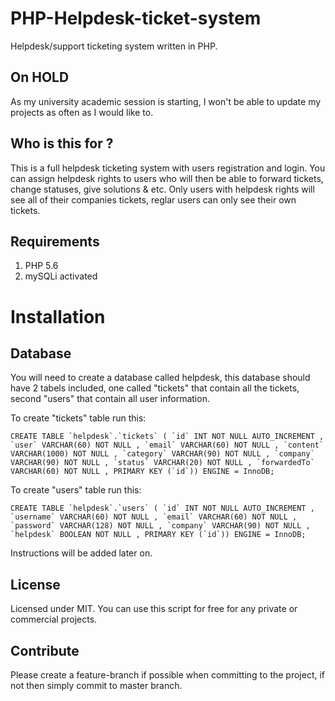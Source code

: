 # PHP-Helpdesk-ticket-system
Helpdesk/support ticketing system written in PHP.
## On HOLD
As my university academic session is starting, I won't be able to update my projects as often as I would like to.
## Who is this for ?
This is a full helpdesk ticketing system with users registration and login. You can assign helpdesk rights to users who will then be able to 
forward tickets, change statuses, give solutions & etc. Only users with helpdesk rights will see all of their companies tickets, reglar users can only 
see their own tickets.
## Requirements
1. PHP 5.6
2. mySQLi activated

# Installation
## Database
You will need to create a database called helpdesk, this database should have 2 tabels included, one called "tickets" that contain all the tickets, second "users" that contain all user information.

To create "tickets" table run this:
```
CREATE TABLE `helpdesk`.`tickets` ( `id` INT NOT NULL AUTO_INCREMENT , `user` VARCHAR(60) NOT NULL , `email` VARCHAR(60) NOT NULL , `content` VARCHAR(1000) NOT NULL , `category` VARCHAR(90) NOT NULL , `company` VARCHAR(90) NOT NULL , `status` VARCHAR(20) NOT NULL , `forwardedTo` VARCHAR(60) NOT NULL , PRIMARY KEY (`id`)) ENGINE = InnoDB;
```
To create "users" table run this:
```
CREATE TABLE `helpdesk`.`users` ( `id` INT NOT NULL AUTO_INCREMENT , `username` VARCHAR(60) NOT NULL , `email` VARCHAR(60) NOT NULL , `password` VARCHAR(128) NOT NULL , `company` VARCHAR(90) NOT NULL , `helpdesk` BOOLEAN NOT NULL , PRIMARY KEY (`id`)) ENGINE = InnoDB;
```

Instructions will be added later on.
## License
Licensed under MIT. You can use this script for free for any private or commercial projects.
## Contribute
Please create a feature-branch if possible when committing to the project, if not then simply commit to master branch.
